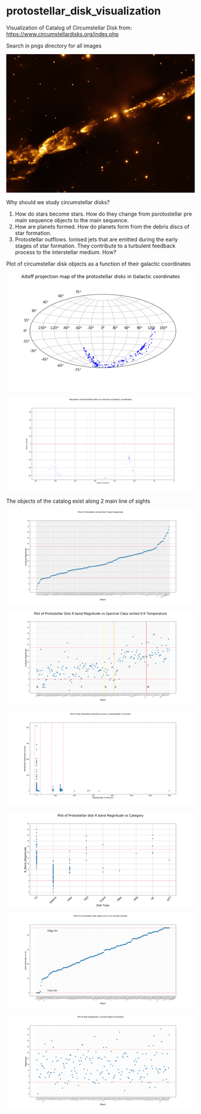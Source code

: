 # protostellar_disk_visualization
Visualization of Catalog of Circumstellar Disk from: https://www.circumstellardisks.org/index.php

Search in pngs directory for all images

![HH 212](https://github.com/coderXmachina2/protostellar_disk_visualization/blob/master/pngs/pics/HH-212.jpg)

Why should we study circumstellar disks?

1. How do stars become stars. How do they change from psrotostellar pre main sequence objects to the main sequence.
2. How are planets formed. How do planets form from the debris discs of star formation.
3. Protostellar outflows. Ionised jets that are emitted during the early stages of star formation. They contribute to a turbulent feedback process to the interstellar medium. How?

Plot of circumstellar disk objects as a function of their galactic coordinates

![Aitoff Plot](https://github.com/coderXmachina2/protostellar_disk_visualization/blob/master/pngs/aitoff_plot.png)

![Aitoff Plot](https://github.com/coderXmachina2/protostellar_disk_visualization/blob/master/pngs/disks_galactic_coordinates.png)

The objects of the catalog exist along 2 main line of sights

![Sorted Magnitude](https://github.com/coderXmachina2/protostellar_disk_visualization/blob/master/pngs/sorted_magnitude.png)

![Spec_class Magnitude](https://github.com/coderXmachina2/protostellar_disk_visualization/blob/master/pngs/spec_class_temp_magnitude.png)

![Resolution vs wavelengths](https://github.com/coderXmachina2/protostellar_disk_visualization/blob/master/pngs/Res_elem_across_vs_wavelenth_microns.png)

![magnitude_category](https://github.com/coderXmachina2/protostellar_disk_visualization/blob/master/pngs/magnitude_category.png)

![Disk major arc second sorted](https://github.com/coderXmachina2/protostellar_disk_visualization/blob/master/pngs/Disk_major_axis_arc_sec_sorted.png)

![magnitude_sorted_inclination](https://github.com/coderXmachina2/protostellar_disk_visualization/blob/master/pngs/Magnitude_sorted_inclination.png)


